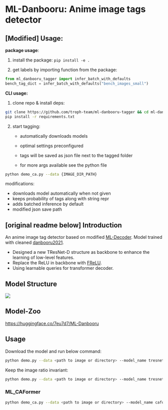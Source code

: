 # ML-Danbooru: Anime image tags detector



## [Modified] Usage:


**package usage**:

1. install the package: `pip install -e .`

2. get labels by importing function from the package:

```python
from ml_danbooru_tagger import infer_batch_with_defaults
bench_tag_dict = infer_batch_with_defaults("bench_images_small")
```



**CLI usage:**


1. clone repo & install deps:

```bash
git clone https://github.com/troph-team/ml-danbooru-tagger && cd ml-danbooru-tagger
pip install -r requirements.txt
```



2. start tagging:

   -  automatically downloads models
   -  optimal settings preconfigured
   -  tags will be saved as json file next to the tagged folder

   -   for more args available see the python file

```bash
python demo_ca.py --data {IMAGE_DIR_PATH}
```


modifications:

- downloads model automatically when not given
- keeps probability of tags along with string repr
- adds batched inference by default
- modified json save path





## [original readme below] Introduction

An anime image tag detector based on modified [ML-Decoder](https://github.com/Alibaba-MIIL/ML_Decoder).
Model trained with cleaned [danbooru2021](https://gwern.net/danbooru2021).

+ Designed a new TResNet-D structure as backbone to enhance the learning of low-level features.
+ Replace the ReLU in backbone with [FReLU](https://arxiv.org/pdf/2007.11824.pdf).
+ Using learnable queries for transformer decoder.

## Model Structure

![](./imgs/ml_danbooru.png)

## Model-Zoo
https://huggingface.co/7eu7d7/ML-Danbooru

## Usage
Download the model and run below command:
```bash
python demo.py --data <path to image or directory> --model_name tresnet_d --num_of_groups 32 --ckpt <path to ckpt> --thr 0.7 --image_size 640 
```

Keep the image ratio invariant:
```bash
python demo.py --data <path to image or directory> --model_name tresnet_d --num_of_groups 32 --ckpt <path to ckpt> --thr 0.7 --image_size 640 --keep_ratio True
```

### ML_CAFormer
```bash
python demo_ca.py --data <path to image or directory> --model_name caformer_m36 --ckpt <path to ckpt> --thr 0.7 --image_size 448
```